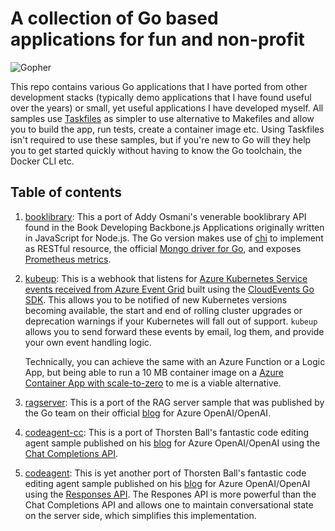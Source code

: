 # A collection of Go based applications for fun and non-profit

![Gopher](https://github.com/joergjo/go-samples/assets/1625465/e2c80e13-4057-43ae-9027-0eb96b0f011f)

This repo contains various Go applications that I have ported from other development stacks (typically demo applications that I have found useful over the years) or small, yet useful applications I have developed myself. 
All samples use [Taskfiles](https://taskfile.dev) as simpler to use alternative to Makefiles and allow you to build the app, run tests, create a container image etc. Using Taskfiles isn't required to use these samples, but if 
you're new to Go will they help you to get started quickly without having to know the Go toolchain, the Docker CLI etc.

## Table of contents

1. [booklibrary](./booklibrary): This a port of Addy Osmani's venerable booklibrary API found in the Book Developing Backbone.js Applications originally written in JavaScript for Node.js.
   The Go version makes use of [chi](https://go-chi.io/#/) to implement as RESTful resource, the official [Mongo driver for Go](https://pkg.go.dev/go.mongodb.org/mongo-driver),
   and exposes [Prometheus metrics](https://prometheus.io/docs/tutorials/instrumenting_http_server_in_go/).

1. [kubeup](./kubeup): This is a webhook that listens for [Azure Kubernetes Service events received from Azure Event Grid](https://learn.microsoft.com/en-us/azure/aks/quickstart-event-grid?tabs=azure-cli) built using the
   [CloudEvents Go SDK](https://cloudevents.github.io/sdk-go/). This allows you to be notified of new Kubernetes versions becoming available, the start and end of rolling cluster upgrades or deprecation warnings if your
   Kubernetes will fall out of support. `kubeup` allows you to send forward these events by email, log them, and provide your own event handling logic. 

   Technically, you can achieve the same with an Azure Function or a Logic App,
   but being able to run a 10 MB container image on a [Azure Container App with scale-to-zero](https://learn.microsoft.com/en-us/azure/container-apps/scale-app?pivots=azure-cli#http) to me is a viable alternative.     

1. [ragserver](./ragserver/): This is a port of the RAG server sample that was published by the Go team on their official [blog](https://go.dev/blog/llmpowered) for Azure OpenAI/OpenAI.

1. [codeagent-cc](./codeagent-cc/): This is a port of Thorsten Ball's fantastic code editing agent sample published on his [blog](https://ampcode.com/how-to-build-an-agent) for Azure OpenAI/OpenAI using the [Chat Completions API](https://platform.openai.com/docs/guides/text?api-mode=chat).

1. [codeagent](./codeagent/): This is yet another port of Thorsten Ball's fantastic code editing agent sample published on his [blog](https://ampcode.com/how-to-build-an-agent) for Azure OpenAI/OpenAI using the [Responses API](https://platform.openai.com/docs/guides/text?api-mode=responses). The Respones API is more powerful than the Chat Completions API and allows one to maintain conversational state on the server side, which simplifies this implementation.